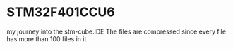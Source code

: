 # STM32F401CCU6
my journey into the stm-cube.IDE
The files are compressed since every file has more than 100 files in it
